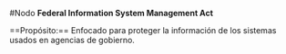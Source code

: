 #Nodo 
**Federal Information System Management Act**

==Propósito:==
Enfocado para proteger la información de los sistemas usados en agencias de gobierno.
